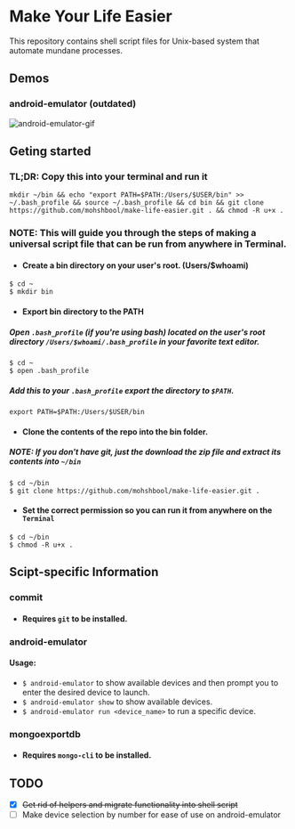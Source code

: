 # Make Your Life Easier
This repository contains shell script files for Unix-based system that automate mundane processes.

## Demos
### android-emulator (outdated)
![android-emulator-gif](https://media.giphy.com/media/XF4Zl84i5bKAfx1Zor/giphy.gif)

## Geting started

### TL;DR: Copy this into your terminal and run it
```
mkdir ~/bin && echo "export PATH=$PATH:/Users/$USER/bin" >> ~/.bash_profile && source ~/.bash_profile && cd bin && git clone https://github.com/mohshbool/make-life-easier.git . && chmod -R u+x .
```

### NOTE: This will guide you through the steps of making a universal script file that can be run from anywhere in Terminal.

- #### Create a bin directory on your user's root. (Users/$whoami)
```
$ cd ~
$ mkdir bin  
```
- ####  Export bin directory to the PATH
##### Open `.bash_profile` (if you're using bash) located on the user's root directory `/Users/$whoami/.bash_profile` in your favorite text editor.
```
$ cd ~
$ open .bash_profile
```
##### Add this to your `.bash_profile` export the directory to `$PATH`.
`export PATH=$PATH:/Users/$USER/bin`
- #### Clone the contents of the repo into the bin folder.
##### NOTE: If you don't have git, just the download the zip file and extract its contents into `~/bin`
```
$ cd ~/bin
$ git clone https://github.com/mohshbool/make-life-easier.git .
```
- #### Set the correct permission so you can run it from anywhere on the `Terminal`
``` 
$ cd ~/bin
$ chmod -R u+x .
```

## Scipt-specific Information

### commit
- #### Requires `git` to be installed.

### android-emulator
#### Usage:
- `$ android-emulator` to show available devices and then prompt you to enter the desired device to launch.
- `$ android-emulator show` to show available devices.
- `$ android-emulator run <device_name>` to run a specific device.

### mongoexportdb
- #### Requires `mongo-cli` to be installed.


## TODO
- [x] ~~Get rid of helpers and migrate functionality into shell script~~
- [ ] Make device selection by number for ease of use on android-emulator
